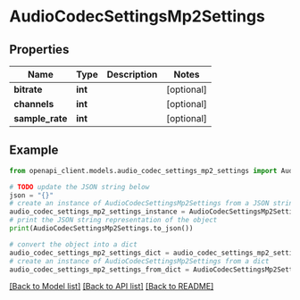 # AudioCodecSettingsMp2Settings


## Properties

Name | Type | Description | Notes
------------ | ------------- | ------------- | -------------
**bitrate** | **int** |  | [optional] 
**channels** | **int** |  | [optional] 
**sample_rate** | **int** |  | [optional] 

## Example

```python
from openapi_client.models.audio_codec_settings_mp2_settings import AudioCodecSettingsMp2Settings

# TODO update the JSON string below
json = "{}"
# create an instance of AudioCodecSettingsMp2Settings from a JSON string
audio_codec_settings_mp2_settings_instance = AudioCodecSettingsMp2Settings.from_json(json)
# print the JSON string representation of the object
print(AudioCodecSettingsMp2Settings.to_json())

# convert the object into a dict
audio_codec_settings_mp2_settings_dict = audio_codec_settings_mp2_settings_instance.to_dict()
# create an instance of AudioCodecSettingsMp2Settings from a dict
audio_codec_settings_mp2_settings_from_dict = AudioCodecSettingsMp2Settings.from_dict(audio_codec_settings_mp2_settings_dict)
```
[[Back to Model list]](../README.md#documentation-for-models) [[Back to API list]](../README.md#documentation-for-api-endpoints) [[Back to README]](../README.md)


